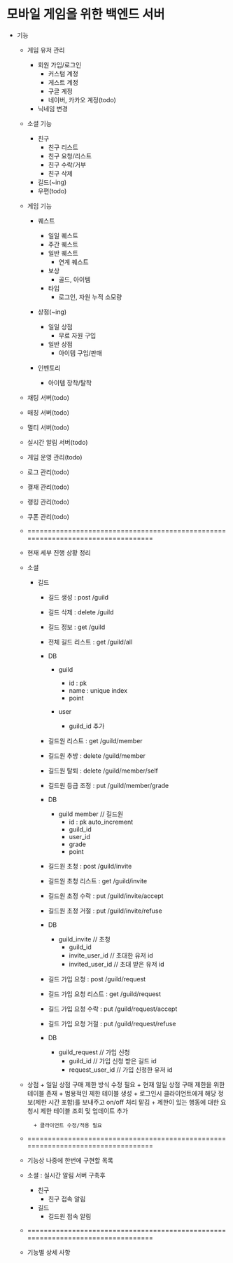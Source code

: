 # 모바일 게임을 위한 백엔드 서버 

+ 기능
    + 게임 유저 관리
        + 회원 가입/로그인
            + 커스텀 계정
            + 게스트 계정
            + 구글 계정
            + 네이버, 카카오 계정(todo)
        + 닉네임 변경

    + 소셜 기능
        + 친구
            + 친구 리스트
            + 친구 요청/리스트
            + 친구 수락/거부
            + 친구 삭제
        + 길드(~ing)
        + 우편(todo)

    + 게임 기능
        + 퀘스트
            + 일일 퀘스트
            + 주간 퀘스트
            + 일반 퀘스트
                + 연계 퀘스트
            + 보상
                + 골드, 아이템
            + 타입
                + 로그인, 자원 누적 소모량

        + 상점(~ing)
            + 일일 상점
                + 무료 자원 구입
            + 일반 상점
                + 아이템 구입/판매

        + 인벤토리
            + 아이템 장착/탈착

    + 채팅 서버(todo)
    + 매칭 서버(todo)
    + 멀티 서버(todo)
    + 실시간 알림 서버(todo)

    + 게임 운영 관리(todo)
    + 로그 관리(todo)
    + 결재 관리(todo)
    + 랭킹 관리(todo)
    + 쿠폰 관리(todo)

    + ================================================================================
    + 현재 세부 진행 상황 정리
    

    + 소셜
        + 길드
            + 길드 생성         : post      /guild
            + 길드 삭제         : delete    /guild
            + 길드 정보         : get       /guild
            + 전체 길드 리스트   : get      /guild/all
            + DB
                + guild         
                    + id    : pk
                    + name  : unique index
                    + point

                + user
                    + guild_id 추가

            + 길드원 리스트     : get /guild/member
            + 길드원 추방       : delete  /guild/member
            + 길드원 탈퇴       : delete /guild/member/self
            + 길드원 등급 조정  : put  /guild/member/grade
            + DB
                + guild member  // 길드원
                    + id        : pk auto_increment
                    + guild_id
                    + user_id   
                    + grade
                    + point

            + 길드원 초청           : post /guild/invite
            + 길드원 초청 리스트     : get /guild/invite
            + 길드원 초정 수락       : put /guild/invite/accept
            + 길드원 초정 거절       : put /guild/invite/refuse
            + DB
                + guild_invite  // 초청
                    + guild_id
                    + invite_user_id    // 초대한 유저 id
                    + invited_user_id   // 초대 받은 유저 id

            + 길드 가입 요청        : post /guild/request  
            + 길드 가입 요청 리스트 : get  /guild/request
            + 길드 가입 요청 수락   : put  /guild/request/accept 
            + 길드 가입 요청 거절   : put  /guild/request/refuse 
            + DB
                + guild_request         // 가입 신청
                    + guild_id          // 가입 신청 받은 길드 id
                    + request_user_id   // 가입 신청한 유저 id

    + 상점
            + 일일 상점 구매 제한 방식 수정 필요
                + 현재 일일 상점 구매 제한을 위한 테이블 존재
                + 범용적인 제한 테이블 생성
                + 로그인시 클라이언트에게 해당 정보(제한 시간 포함)를 보내주고 on/off 처리 맡김
                + 제한이 있는 행동에 대한 요청시 제한 테이블 조회 및 업데이트 추가
                
            + 클라이언트 수정/적용 필요
    + ================================================================================
    + 기능상 나중에 한번에 구현할 목록
    + 소셜 : 실시간 알림 서버 구축후
        + 친구
            + 친구 접속 알림
        + 길드
            + 길드원 접속 알림


    + ================================================================================
    + 기능별 상세 사항

